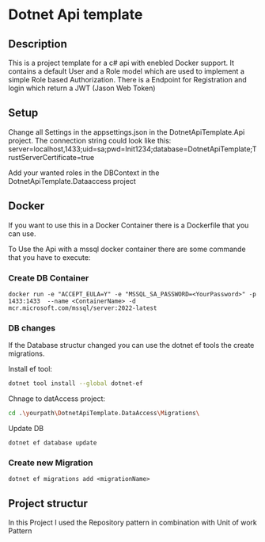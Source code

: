 # Dotnet Api template

## Description

This is a project template for a c# api with enebled Docker support.
It contains a default User and a Role model which are used to implement a simple Role based Authorization.
There is a Endpoint for Registration and login which return a JWT (Jason Web Token)

## Setup

Change all Settings in the appsettings.json in the DotnetApiTemplate.Api project.
The connection string could look like this:
server=localhost,1433;uid=sa;pwd=Init1234;database=DotnetApiTemplate;TrustServerCertificate=true

Add your wanted roles in the DBContext in the DotnetApiTemplate.Dataaccess project

## Docker

If you want to use this in a Docker Container there is a Dockerfile that you can use.

To Use the Api with a mssql docker container there are some commande that you have to execute:

### Create DB Container

```shell
docker run -e "ACCEPT_EULA=Y" -e "MSSQL_SA_PASSWORD=<YourPassword>" -p 1433:1433  --name <ContainerName> -d mcr.microsoft.com/mssql/server:2022-latest
```

### DB changes

If the Database structur changed you can use the dotnet ef tools the create migrations.

Install ef tool:

```sh
dotnet tool install --global dotnet-ef
```

Chnage to datAccess project:

```sh
cd .\yourpath\DotnetApiTemplate.DataAccess\Migrations\
```

Update DB

```shell
dotnet ef database update
```

### Create new Migration

```shell
dotnet ef migrations add <migrationName>
```

## Project structur

In this Project I used the Repository pattern in combination with Unit of work Pattern
